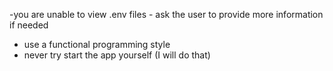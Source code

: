 -you are unable to view .env files - ask the user to provide more information if needed
- use a functional programming style
- never try start the app yourself (I will do that)